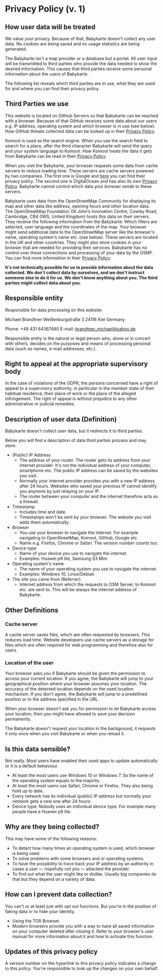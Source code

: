 # Privacy Policy (v. 1)

## How user data will be treated
We value your privacy. Because of that, Babykarte doesn't collect any user data. No cookies are being saved and no usage statistics are being generated.

The Babykarte isn't a map provider or a database but a portal. All user input will be transmitted to third parties who provide the data needed to show the desired information. This causes that third parties receive some personal information about the users of Babykarte.

The following list reveals which third parties are in use, what they are used for and where you can find their privacy policy.

## Third Parties we use
This website is located on GitHub Servers so that Babykarte can be reached with a browser. Because of that GitHub receives some data about our users e.g. IP address, operating system and which browser is in use (see below). How GitHub threats collected data can be looked up in their [Privacy Policy](https://help.github.com/en/articles/github-privacy-statement).

Komoot is used as the search engine. When you use the search field to search for a place, after the third character Babykarte will send the query and your system language to Komoot. How Komoot treats the data it gets from Babykarte can be read in their [Privacy Policy](https://www.komoot.de/privacy).

When you visit the Babykarte, your browser requests some data from cache servers to reduce loading time. These servers are cache servers powered by two companies. The first one is Google and [here](https://policies.google.com/privacy#infocollect) you can find their privacy policy. The second one is DigitalOcean and has also its own [Privacy Policy](https://www.digitalocean.com/legal/privacy-policy/). Babykarte cannot control which data your browser sends to these servers.

Babykarte uses data from the OpenStreetMap Community for displaying its map and other data like address, opening hours and other location data. The OpenStreetMap Foundation (St John’s Innovation Centre, Cowley Road, Cambridge, CB4 0WS, United Kingdom) hosts this data on their servers. They receive the following information from the Babykarte: Which filters are selected, user language and the coordinates of the map. Your browser might send additional data to the OpenStreetMap server like the browser's name, operating system's name etc. (see below). These servers are located in the UK and other countries. They might also store cookies in your browser that are needed for providing their services. Babykarte has no control over these connections and processing of your data by the OSMF. You can find more information in their [Privacy Policy](https://wiki.osmfoundation.org/wiki/Privacy_Policy).

**It's not technically possible for us to provide information about the data collected. We don't collect data by ourselves, and we don't instruct someone else to do it for us. We don't know anything about you. The third parties might collect data about you.**

## Responsible entity

Responsible for data processing on this website:

Michael Brandtner
Weißenburgstraße 3
24116 Kiel
Germany

Phone: +49 431 64367480
E-mail: brandtner_michael@yahoo.de

Responsible entity is the natural or legal person who, alone or in concert with others, decides on the purposes and means of processing personal data (such as names, e-mail addresses, etc.).

## Right to appeal at the appropriate supervisory body
In the case of violations of the GDPR, the persons concerned have a right of appeal to a supervisory authority, in particular in the member state of their habitual residence, their place of work or the place of the alleged infringement. The right of appeal is without prejudice to any other administrative or judicial remedies.

## Description of user data (Definition)
Babykarte doesn't collect user data, but it redirects it to third parties.

Below you will find a description of data third parties process and may store.

- (Public) IP Address
  - The address of your router. The router gets its address from your internet provider. It's not the individual address of your computer, smartphone etc. The public IP address can be saved by the websites you visit.
  - Normally your internet provider provides you with a new IP address after 24 hours. Websites who saved your previous IP cannot identify you anymore by just relaying on your IP.
  - The router between your computer and the internet therefore acts as a firewall.
- Timestamp
  - Includes time and date.
  - Timestamps won't be sent by your browser. The website you visit adds them automatically.
- Browser
  - You use your browser to navigate the internet. For example navigating to OpenStreetMap, Komoot, GitHub, Google etc.
  - Name e.g. Firefox, Chrome or Safari. The version number counts too.
- Device type
  - Name of your device you use to navigate the internet.
  - Examples: Huawei p9 lite, Samsung S3 Mini
- Operating system's name.
  - The name of your operating system you use to navigate the internet.
  - Examples: Windows 10, Linux/Debian
- The site you came from (Referrer).
  - Internet address from which the requests to OSM Server, to Komoot etc. are sent to. This will be always the internet address of Babykarte.

## Other Definitions

### Cache server
A cache server saves files, which are often requested by browsers. This reduces load time. Website developers use cache servers as a storage for files which are often required for web programming and therefore also for users.

### Location of the user
Your browser asks you if Babykarte should be given the permission to access your current location. If you agree, the Babykarte will jump to your geographical position where your browser assumes your location.
The accuracy of the detected location depends on the used location mechanism. If you don't agree, the Babykarte will jump to a predefined position or to the address specified in the URL.

When your browser doesn't ask you for permission to let Babykarte access your location, then you might have allowed to save your decision permanently.

The Babykarte doesn't request your location in the background, it requests it only once when you visit Babykarte or when you reload it.

## Is this data sensible?
Not really. Most users have enabled their used apps to update automatically or it is a default behaviour.

- At least the most users use Windows 10 or Windows 7. So the name of the operating system equals to the majority.
- At least the most users use Safari, Chrome or Firefox. They also being hold up to date.
- Every network has its individual (public) IP address but normally your network gets a new one after 24 hours.
- Device type: Nobody uses an individual device type. For example many people have a Huawei p9 lite.

## Why are they being collected?
This may have some of the following reasons:

- To detect how many times an operating system is used, which browser is being used.
- To solve problems with some browsers and or operating systems.
- To have the possibility to trace back your IP address by an authority in cases a user — hopefully not you — attacked the provider.
- To find out what the user might like or dislike. Usually big companies do that but they depend on a variety of data.

## How can I prevent data collection?
You can't or at least just with opt out functions. But you're in the position of faking data or to hide your identity.

- Using the TOR Browser.
- Modern browsers provide you with a way to have all saved information on your computer deleted after closing it. Refer to your browser's user manual for more information about it and how to activate this function.

## Updates of this privacy policy
A version number on the hyperlink to this privacy policy indicates a change to this policy. You're responsible to look up the changes on your own behalf.
